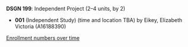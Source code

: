**DSGN 199**: Independent Project (2–4 units, by 2)

- **001** (Independent Study) (time and location TBA) by Eikey, Elizabeth Victoria (A16188390)

[Enrollment numbers over time](./DSGN199.tsv)
